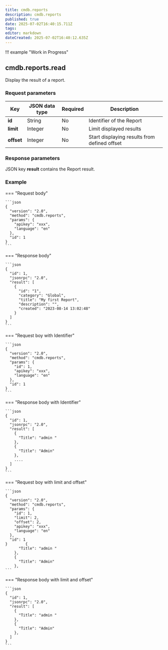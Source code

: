 ```yaml
---
title: cmdb.reports
description: cmdb.reports
published: true
date: 2025-07-02T16:40:15.711Z
tags: 
editor: markdown
dateCreated: 2025-07-02T16:40:12.635Z
---
```


!!! example "Work in Progress"

## cmdb.reports.read

Display the result of a report.

### Request parameters

| Key        | JSON data type | Required | Description                                  |
| ---------- | -------------- | -------- | -------------------------------------------- |
| **id**     | String         | No       | Identifier of the Report                     |
| **limit**  | Integer        | No       | Limit displayed results                      |
| **offset** | Integer        | No       | Start displaying results from defined offset |

### Response parameters

JSON key **result** contains the Report result.

### Example

=== "Request body"

    ```json
    {
      "version": "2.0",
      "method": "cmdb.reports",
      "params": {
        "apikey": "xxx",
        "language": "en"
      },
      "id": 1
    }
    ```

=== "Response body"

    ```json
    {
      "id": 1,
      "jsonrpc": "2.0",
      "result": [
        {
          "id": "1",
          "category": "Global",
          "title": "My first Report",
          "description": "",
          "created": "2023-08-14 13:02:48"
        }
      ]
    }
    ```

=== "Request boy with Identifier"

    ```json
    {
      "version": "2.0",
      "method": "cmdb.reports",
      "params": {
        "id": 1,
        "apikey": "xxx",
        "language": "en"
      },
      "id": 1
    }
    ```

=== "Response body with Identifier"

    ```json
    {
      "id": 1,
      "jsonrpc": "2.0",
      "result": [
        {
          "Title": "admin "
        },
        {
          "Title": "Admin"
        },
        ....
      ]
    }
    ```

=== "Request boy with limit and offset"

    ```json
    {
      "version": "2.0",
      "method": "cmdb.reports",
      "params": {
        "id": 1,
        "limit": 2,
        "offset": 2,
        "apikey": "xxx",
        "language": "en"
      },
      "id": 1
    }        {
          "Title": "admin "
        },
        {
          "Title": "Admin"
        },
    ```

=== "Response body with limit and offset"

    ```json
    {
      "id": 1,
      "jsonrpc": "2.0",
      "result": [
        {
          "Title": "admin "
        },
        {
          "Title": "Admin"
        },
      ]
    }
    ```

